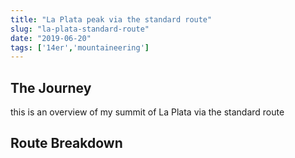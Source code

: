 ```yaml
---
title: "La Plata peak via the standard route"
slug: "la-plata-standard-route"
date: "2019-06-20"
tags: ['14er','mountaineering']
---
```


## The Journey

this is an overview of my summit of La Plata via the standard route


## Route Breakdown